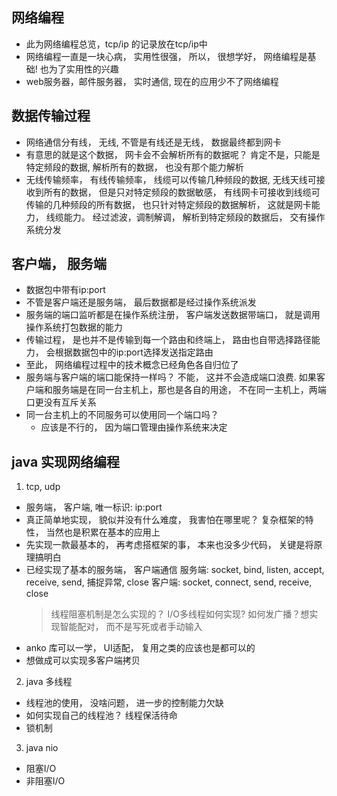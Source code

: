 
## 网络编程
- 此为网络编程总览，tcp/ip 的记录放在tcp/ip中 
- 网络编程一直是一块心病， 实用性很强， 所以， 很想学好， 网络编程是基础! 也为了实用性的兴趣
- web服务器，邮件服务器， 实时通信, 现在的应用少不了网络编程

## 数据传输过程
- 网络通信分有线， 无线, 不管是有线还是无线， 数据最终都到网卡
- 有意思的就是这个数据， 网卡会不会解析所有的数据呢？ 肯定不是，只能是特定频段的数据, 解析所有的数据， 也没有那个能力解析
- 无线传输频率， 有线传输频率， 线缆可以传输几种频段的数据, 无线天线可接收到所有的数据， 但是只对特定频段的数据敏感， 有线网卡可接收到线缆可传输的几种频段的所有数据， 也只针对特定频段的数据解析， 这就是网卡能力， 线缆能力。 经过滤波，调制解调， 解析到特定频段的数据后， 交有操作系统分发

## 客户端， 服务端
- 数据包中带有ip:port
- 不管是客户端还是服务端， 最后数据都是经过操作系统派发
- 服务端的端口监听都是在操作系统注册， 客户端发送数据带端口， 就是调用操作系统打包数据的能力
- 传输过程， 是也并不是传输到每一个路由和终端上， 路由也自带选择路径能力， 会根据数据包中的ip:port选择发送指定路由
- 至此， 网络编程过程中的技术概念已经角色各自归位了
- 服务端与客户端的端口能保持一样吗？ 不能， 这并不会造成端口浪费. 如果客户端和服务端是在同一台主机上，那也是各自的用途， 不在同一主机上，两端口更没有互斥关系 
- 同一台主机上的不同服务可以使用同一个端口吗？ 
    * 应该是不行的， 因为端口管理由操作系统来决定

## java 实现网络编程 
1. tcp, udp
- 服务端， 客户端, 唯一标识: ip:port
- 真正简单地实现， 貌似并没有什么难度， 我害怕在哪里呢？ 复杂框架的特性， 当然也是积累在基本的应用上
- 先实现一款最基本的， 再考虑搭框架的事， 本来也没多少代码， 关键是将原理搞明白
- 已经实现了基本的服务端， 客户端通信
    服务端: socket, bind, listen, accept, receive, send, 捕捉异常, close
    客户端: socket, connect, send, receive, close
    > 线程阻塞机制是怎么实现的？
    > I/O多线程如何实现?
    > 如何发广播？想实现智能配对， 而不是写死或者手动输入
- anko 库可以一学， UI适配， 复用之类的应该也是都可以的
- 想做成可以实现多客户端拷贝

2. java 多线程
- 线程池的使用， 没啥问题， 进一步的控制能力欠缺
- 如何实现自己的线程池？ 线程保活待命
- 锁机制

3. java nio
- 阻塞I/O
- 非阻塞I/O


